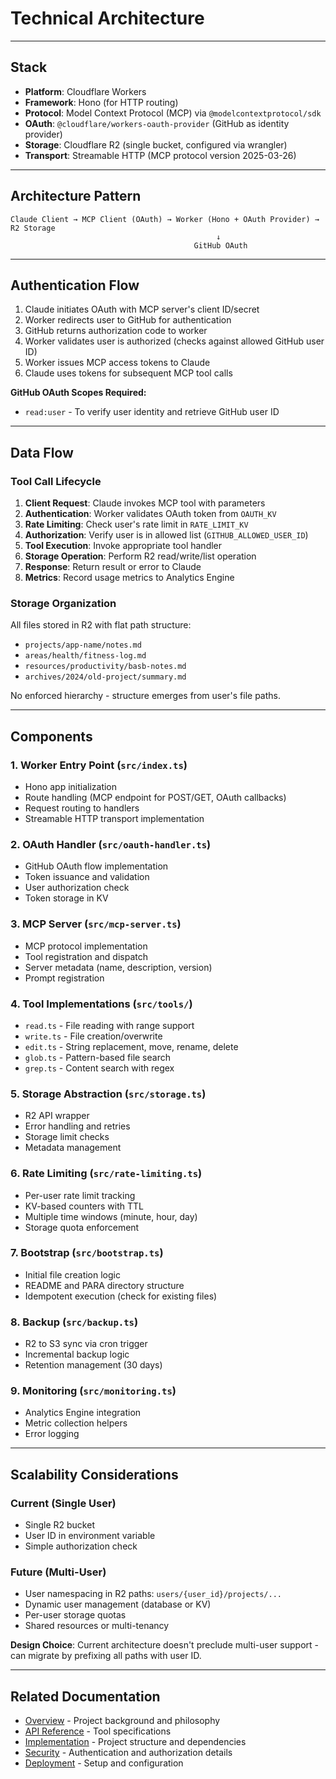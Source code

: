 # Technical Architecture

---

## Stack

- **Platform**: Cloudflare Workers
- **Framework**: Hono (for HTTP routing)
- **Protocol**: Model Context Protocol (MCP) via `@modelcontextprotocol/sdk`
- **OAuth**: `@cloudflare/workers-oauth-provider` (GitHub as identity provider)
- **Storage**: Cloudflare R2 (single bucket, configured via wrangler)
- **Transport**: Streamable HTTP (MCP protocol version 2025-03-26)

---

## Architecture Pattern

```
Claude Client → MCP Client (OAuth) → Worker (Hono + OAuth Provider) → R2 Storage
                                              ↓
                                         GitHub OAuth
```

---

## Authentication Flow

1. Claude initiates OAuth with MCP server's client ID/secret
2. Worker redirects user to GitHub for authentication
3. GitHub returns authorization code to worker
4. Worker validates user is authorized (checks against allowed GitHub user ID)
5. Worker issues MCP access tokens to Claude
6. Claude uses tokens for subsequent MCP tool calls

**GitHub OAuth Scopes Required:**
- `read:user` - To verify user identity and retrieve GitHub user ID

---

## Data Flow

### Tool Call Lifecycle

1. **Client Request**: Claude invokes MCP tool with parameters
2. **Authentication**: Worker validates OAuth token from `OAUTH_KV`
3. **Rate Limiting**: Check user's rate limit in `RATE_LIMIT_KV`
4. **Authorization**: Verify user is in allowed list (`GITHUB_ALLOWED_USER_ID`)
5. **Tool Execution**: Invoke appropriate tool handler
6. **Storage Operation**: Perform R2 read/write/list operation
7. **Response**: Return result or error to Claude
8. **Metrics**: Record usage metrics to Analytics Engine

### Storage Organization

All files stored in R2 with flat path structure:
- `projects/app-name/notes.md`
- `areas/health/fitness-log.md`
- `resources/productivity/basb-notes.md`
- `archives/2024/old-project/summary.md`

No enforced hierarchy - structure emerges from user's file paths.

---

## Components

### 1. Worker Entry Point (`src/index.ts`)
- Hono app initialization
- Route handling (MCP endpoint for POST/GET, OAuth callbacks)
- Request routing to handlers
- Streamable HTTP transport implementation

### 2. OAuth Handler (`src/oauth-handler.ts`)
- GitHub OAuth flow implementation
- Token issuance and validation
- User authorization check
- Token storage in KV

### 3. MCP Server (`src/mcp-server.ts`)
- MCP protocol implementation
- Tool registration and dispatch
- Server metadata (name, description, version)
- Prompt registration

### 4. Tool Implementations (`src/tools/`)
- `read.ts` - File reading with range support
- `write.ts` - File creation/overwrite
- `edit.ts` - String replacement, move, rename, delete
- `glob.ts` - Pattern-based file search
- `grep.ts` - Content search with regex

### 5. Storage Abstraction (`src/storage.ts`)
- R2 API wrapper
- Error handling and retries
- Storage limit checks
- Metadata management

### 6. Rate Limiting (`src/rate-limiting.ts`)
- Per-user rate limit tracking
- KV-based counters with TTL
- Multiple time windows (minute, hour, day)
- Storage quota enforcement

### 7. Bootstrap (`src/bootstrap.ts`)
- Initial file creation logic
- README and PARA directory structure
- Idempotent execution (check for existing files)

### 8. Backup (`src/backup.ts`)
- R2 to S3 sync via cron trigger
- Incremental backup logic
- Retention management (30 days)

### 9. Monitoring (`src/monitoring.ts`)
- Analytics Engine integration
- Metric collection helpers
- Error logging

---

## Scalability Considerations

### Current (Single User)
- Single R2 bucket
- User ID in environment variable
- Simple authorization check

### Future (Multi-User)
- User namespacing in R2 paths: `users/{user_id}/projects/...`
- Dynamic user management (database or KV)
- Per-user storage quotas
- Shared resources or multi-tenancy

**Design Choice**: Current architecture doesn't preclude multi-user support - can migrate by prefixing all paths with user ID.

---

## Related Documentation

- [Overview](./overview.md) - Project background and philosophy
- [API Reference](./api-reference.md) - Tool specifications
- [Implementation](./implementation.md) - Project structure and dependencies
- [Security](./security.md) - Authentication and authorization details
- [Deployment](./deployment.md) - Setup and configuration
